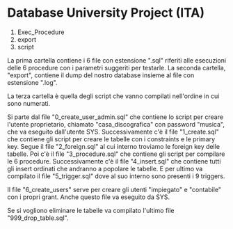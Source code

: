 # Database University Project (ITA)

1) Exec_Procedure
2) export
3) script

La prima cartella contiene i 6 file con estensione ".sql" riferiti alle esecuzioni delle 6 procedure con i parametri suggeriti per testarle.
La seconda cartella, "export", contiene il dump del nostro database insieme al file con estensione ".log".

La terza cartella è quella degli script che vanno compilati nell'ordine in cui sono numerati.

Si parte dal file "0_create_user_admin.sql" che contiene lo script per creare l'utente proprietario, chiamato "casa_discografica" con password "musica", che va eseguito dall'utente SYS.
Successivamente c'è il file "1_create.sql" che contiene gli script per creare le tabelle con i constraints e le primary key.
Segue il file "2_foreign.sql" al cui interno troviamo le foreign key delle tabelle.
Poi c'è il file "3_procedure.sql" che contiene gli script per compilare le 6 procedure.
Successivamente c'è il file "4_insert.sql" che contiene tutti gli insert ordinati che andranno a popolare le tabelle.
E per ultimo va compilato il file "5_trigger.sql" dove al suo interno sono presenti i 9 triggers.

Il file "6_create_users" serve per creare gli utenti "impiegato" e "contabile" con i propri grant. Anche questo file va eseguito da SYS.

Se si vogliono eliminare le tabelle va compilato l'ultimo file "999_drop_table.sql".

